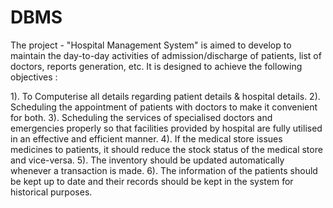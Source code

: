 # DBMS 
The project - "Hospital Management System" is aimed to develop to maintain the day-to-day activities of admission/discharge of patients, list of doctors, reports generation, etc. It is designed to achieve the following objectives :

1). To Computerise all details regarding patient details & hospital details.
2). Scheduling the appointment of patients with doctors to make it convenient for both.
3). Scheduling the services of specialised doctors and emergencies properly so that facilities provided by hospital are fully utilised in an effective and efficient manner.
4). If the medical store issues medicines to patients, it should reduce the stock status of the medical store and vice-versa.
5). The inventory should be updated automatically whenever a transaction is made.
6). The information of the patients should be kept up to date and their records should be kept in the system for historical purposes.
